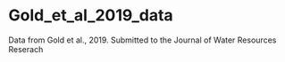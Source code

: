 # Gold_et_al_2019_data
Data from Gold et al., 2019. Submitted to the Journal of Water Resources Reserach
